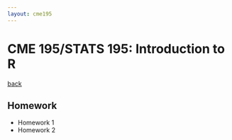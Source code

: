 ```yaml
---
layout: cme195
---
```


# [](#title) CME 195/STATS 195: Introduction to R

[back](./)

## [](#homework) Homework

- Homework 1
- Homework 2
